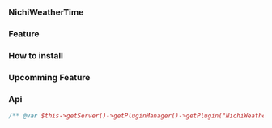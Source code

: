 ### NichiWeatherTime

### Feature

### How to install

### Upcomming Feature

### Api 
  ```php
/** @var $this->getServer()->getPluginManager()->getPlugin("NichiWeatherTime)->getWeather(); */
```
